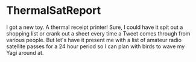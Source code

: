 # ThermalSatReport
I got a new toy. A thermal receipt printer! Sure, I could have it spit out a shopping list or crank out a sheet every time a Tweet comes through from various people. But let's have it present me with a list of amateur radio satellite passes for a 24 hour period so I can plan with birds to wave my Yagi around at.


